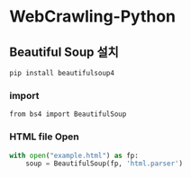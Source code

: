 # WebCrawling-Python

## Beautiful Soup 설치
```
pip install beautifulsoup4
```

### import
```
from bs4 import BeautifulSoup
```

### HTML file Open
```python
with open("example.html") as fp:
    soup = BeautifulSoup(fp, 'html.parser')
```